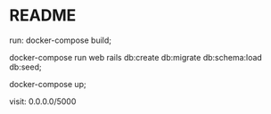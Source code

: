 # README

run: docker-compose build;


docker-compose run web rails db:create db:migrate db:schema:load db:seed;



docker-compose up;




visit: 0.0.0.0/5000
